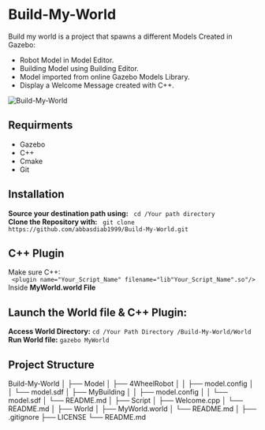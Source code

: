 # Build-My-World
Build my world is a project that spawns a different Models Created in Gazebo:
- Robot Model  in Model Editor.
- Building Model  using Building Editor.
- Model imported from online Gazebo Models Library.
- Display a Welcome Message created with C++.
  
![Build-My-World](https://github.com/abbasdiab1999/Build-My-World/assets/137702684/357faf83-9455-4f9e-b96a-0596f3b5383f)


## Requirments
- Gazebo
- C++
- Cmake
- Git

## Installation
**Source your destination path using:**  ` cd /Your path directory`     
**Clone the Repository with:** ` git clone https://github.com/abbasdiab1999/Build-My-World.git`  

## C++ Plugin
Make sure C++:  
` <plugin name="Your_Script_Name" filename="lib"Your_Script_Name".so"/>`   
Inside **MyWorld.world File**

## Launch the World file & C++ Plugin:  
**Access World Directory:** ` cd /Your Path Directory /Build-My-World/World `  
**Run World file:** ` gazebo MyWorld `  

## Project Structure
Build-My-World
│
├── Model
│   ├── 4WheelRobot
│   │   ├── model.config
│   │   └── model.sdf
│   ├── MyBuilding
│   │   ├── model.config
│   │   └── model.sdf
│   └── README.md
│
├── Script
│   ├── Welcome.cpp
│   └── README.md
│
├── World
│   ├── MyWorld.world
│   └── README.md
│
├── .gitignore
├── LICENSE
└── README.md

